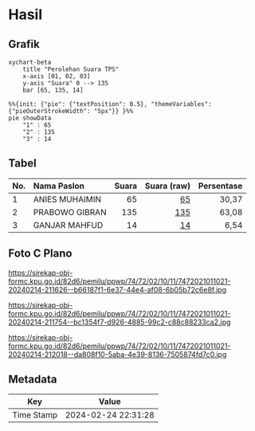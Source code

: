# Hasil

## Grafik

```mermaid
xychart-beta
    title "Perolehan Suara TPS"
    x-axis [01, 02, 03]
    y-axis "Suara" 0 --> 135
    bar [65, 135, 14]
```

```mermaid
%%{init: {"pie": {"textPosition": 0.5}, "themeVariables": {"pieOuterStrokeWidth": "5px"}} }%%
pie showData
    "1" : 65
    "2" : 135
    "3" : 14
```

## Tabel

| No. | Nama Paslon    | Suara | Suara (raw) | Persentase |
|:--- |:-------------- | -----:| -----------:| ----------:|
| 1   | ANIES MUHAIMIN | 65    | [65][p-1]   | 30,37      |
| 2   | PRABOWO GIBRAN | 135   | [135][p-2]  | 63,08      |
| 3   | GANJAR MAHFUD  | 14    | [14][p-3]   | 6,54       |


[p-1]: https://github.com/gigit-pemilu/pemilu-2024-74-sulawesi-tenggara/blob/main/pilpres/hitung-suara/sub/74-sulawesi-tenggara/sub/72-kota-bau-bau/sub/02-wolio/sub/1011-bukit-wolio-indah/sub/021-tps/sub/paslon-1.txt
[p-2]: https://github.com/gigit-pemilu/pemilu-2024-74-sulawesi-tenggara/blob/main/pilpres/hitung-suara/sub/74-sulawesi-tenggara/sub/72-kota-bau-bau/sub/02-wolio/sub/1011-bukit-wolio-indah/sub/021-tps/sub/paslon-2.txt
[p-3]: https://github.com/gigit-pemilu/pemilu-2024-74-sulawesi-tenggara/blob/main/pilpres/hitung-suara/sub/74-sulawesi-tenggara/sub/72-kota-bau-bau/sub/02-wolio/sub/1011-bukit-wolio-indah/sub/021-tps/sub/paslon-3.txt

## Foto C Plano

https://sirekap-obj-formc.kpu.go.id/82d6/pemilu/ppwp/74/72/02/10/11/7472021011021-20240214-211626--b66187f1-6e37-44e4-af08-6b05b72c6e8f.jpg

https://sirekap-obj-formc.kpu.go.id/82d6/pemilu/ppwp/74/72/02/10/11/7472021011021-20240214-211754--bc1354f7-d926-4885-99c2-c88c88233ca2.jpg

https://sirekap-obj-formc.kpu.go.id/82d6/pemilu/ppwp/74/72/02/10/11/7472021011021-20240214-212018--da808f10-5aba-4e39-8136-7505874fd7c0.jpg


## Metadata

| Key        | Value               |
| ---------- | ------------------- |
| Time Stamp | 2024-02-24 22:31:28 |



